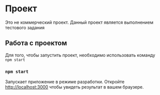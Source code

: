 # Проект
Это не коммерческий проект. Данный проект является выполнением тестового задания

## Работа с проектом

Для того, чтобы запустить проект, необходимо использовать команду `npm start`

### `npm start`

Запускает приложение в режиме разработки.
Откройте [http://localhost:3000](http://localhost:3000) чтобы увидеть результат в вашем браузере.
